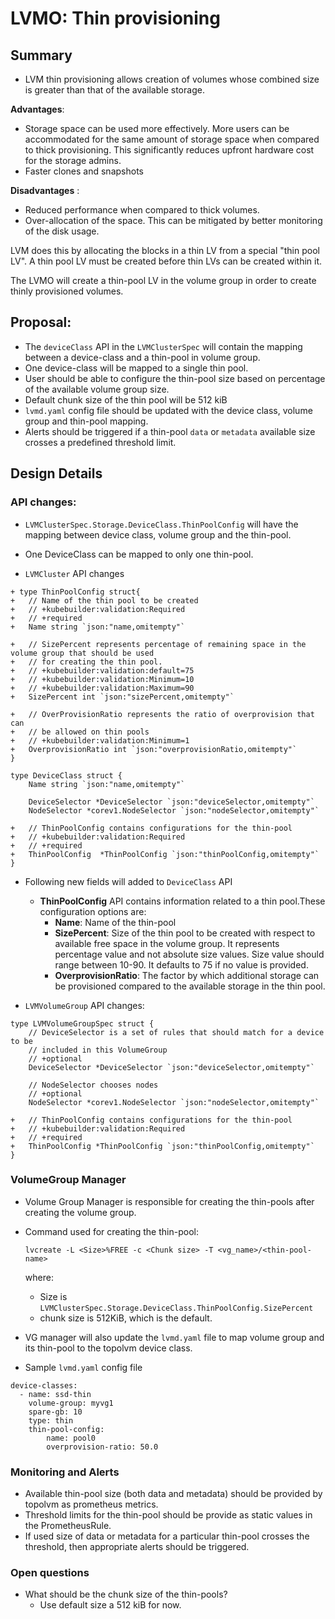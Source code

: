 # LVMO: Thin provisioning

## Summary
- LVM thin provisioning allows creation of volumes whose combined size is greater than that of the available storage.

**Advantages**:
- Storage space can be used more effectively. More users can be accommodated for the same amount of storage space when compared to thick provisioning. This significantly reduces upfront hardware cost for the storage admins.
- Faster clones and snapshots

**Disadvantages** :
- Reduced performance when compared to thick volumes.
- Over-allocation of the space. This can be mitigated by better monitoring of the disk usage.

LVM does this by allocating the blocks in a thin LV from a special "thin pool LV". A thin pool LV must be created before thin LVs can be created within it.

The LVMO will create a thin-pool LV in the volume group in order to create thinly provisioned volumes.


## Proposal:
- The `deviceClass` API in the `LVMClusterSpec` will contain the mapping between a device-class and a thin-pool in volume group.
- One device-class will be mapped to a single thin pool.
- User should be able to configure the thin-pool size based on percentage of the available volume group size.
- Default chunk size of the thin pool will be 512 kiB
- `lvmd.yaml` config file should be updated with the device class, volume group and thin-pool mapping.
- Alerts should be triggered if a thin-pool `data` or `metadata` available size crosses a predefined threshold limit.


## Design Details
### API changes:

- `LVMClusterSpec.Storage.DeviceClass.ThinPoolConfig` will have the mapping between device class, volume group and the thin-pool.
- One DeviceClass can be mapped to only one thin-pool.

- `LVMCluster` API changes
```go=
+ type ThinPoolConfig struct{
+   // Name of the thin pool to be created
+   // +kubebuilder:validation:Required
+   // +required
+   Name string `json:"name,omitempty"`

+   // SizePercent represents percentage of remaining space in the volume group that should be used
+   // for creating the thin pool.
+   // +kubebuilder:validation:default=75
+   // +kubebuilder:validation:Minimum=10
+   // +kubebuilder:validation:Maximum=90
+   SizePercent int `json:"sizePercent,omitempty"`

+   // OverProvisionRatio represents the ratio of overprovision that can
+   // be allowed on thin pools
+   // +kubebuilder:validation:Minimum=1
+   OverprovisionRatio int `json:"overprovisionRatio,omitempty"`
}

type DeviceClass struct {
    Name string `json:"name,omitempty"`

    DeviceSelector *DeviceSelector `json:"deviceSelector,omitempty"`
    NodeSelector *corev1.NodeSelector `json:"nodeSelector,omitempty"`

+   // ThinPoolConfig contains configurations for the thin-pool
+   // +kubebuilder:validation:Required
+   // +required
+   ThinPoolConfig  *ThinPoolConfig `json:"thinPoolConfig,omitempty"`
}
```


- Following new fields will added to `DeviceClass` API
    - **ThinPoolConfig** API contains information related to a thin pool.These configuration options are:
        - **Name**: Name of the thin-pool
        - **SizePercent**: Size of the thin pool to be created with respect to available free space in the volume group. It represents percentage value and not absolute size values. Size value should range between 10-90. It defaults to 75 if no value is provided.
        - **OverprovisionRatio**: The factor by which additional storage can be provisioned compared to the available storage in the thin pool.

- `LVMVolumeGroup` API changes:

``` go=
type LVMVolumeGroupSpec struct {
    // DeviceSelector is a set of rules that should match for a device to be
    // included in this VolumeGroup
    // +optional
    DeviceSelector *DeviceSelector `json:"deviceSelector,omitempty"`

    // NodeSelector chooses nodes
    // +optional
    NodeSelector *corev1.NodeSelector `json:"nodeSelector,omitempty"`

+   // ThinPoolConfig contains configurations for the thin-pool
+   // +kubebuilder:validation:Required
+   // +required
+   ThinPoolConfig *ThinPoolConfig `json:"thinPoolConfig,omitempty"`
}
```

### VolumeGroup Manager
- Volume Group Manager is responsible for creating the thin-pools after creating the volume group.
- Command used for creating the thin-pool:
    ```
    lvcreate -L <Size>%FREE -c <Chunk size> -T <vg_name>/<thin-pool-name>
    ```
    where:
    - Size is `LVMClusterSpec.Storage.DeviceClass.ThinPoolConfig.SizePercent`
    - chunk size is 512KiB, which is the default.

- VG manager will also update the `lvmd.yaml` file to map volume group and its thin-pool to the topolvm device class.
- Sample `lvmd.yaml` config file
``` yaml=
device-classes:
  - name: ssd-thin
    volume-group: myvg1
    spare-gb: 10
    type: thin
    thin-pool-config:
        name: pool0
        overprovision-ratio: 50.0
```

### Monitoring and Alerts
- Available thin-pool size (both data and metadata) should be provided by topolvm as prometheus metrics.
- Threshold limits for the thin-pool should be provide as static values in the PrometheusRule.
- If used size of data or metadata for a particular thin-pool crosses the threshold, then appropriate alerts should be triggered.


### Open questions
- What should be the chunk size of the thin-pools?
    - Use default size a 512 kiB for now.
